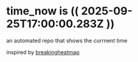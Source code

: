 # time_now is (( 2025-09-25T17:00:00.283Z ))

an automated repo that shows the currnent time

inspired by [breakingheatmap](https://github.com/breakingheatmap/breakingheatmap)